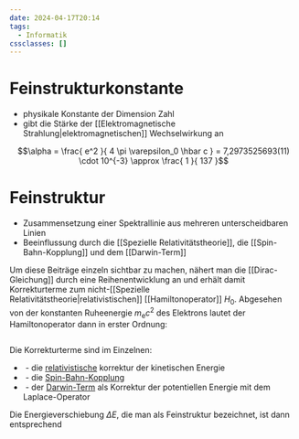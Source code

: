 ```yaml
---
date: 2024-04-17T20:14
tags:
  - Informatik
cssclasses: []
---
```

# Feinstrukturkonstante
- physikale Konstante der Dimension Zahl
- gibt die Stärke der [[Elektromagnetische Strahlung|elektromagnetischen]] Wechselwirkung an

$$\alpha = \frac{ e^2 }{ 4 \pi \varepsilon_0 \hbar c } = 7,2973525693(11) \cdot 10^{-3} \approx \frac{ 1 }{ 137 }$$

# Feinstruktur
- Zusammensetzung einer Spektrallinie aus mehreren unterscheidbaren Linien
- Beeinflussung durch die [[Spezielle Relativitätstheorie]], die [[Spin-Bahn-Kopplung]] und dem [[Darwin-Term]]

Um diese Beiträge einzeln sichtbar zu machen, nähert man die [[Dirac-Gleichung]] durch eine Reihenentwicklung an und erhält damit Korrekturterme zum nicht-[[Spezielle Relativitätstheorie|relativistischen]] [[Hamiltonoperator]] $H_0$. Abgesehen von der konstanten Ruheenergie $\displaystyle m_{\mathrm {e} }c^{2}$ des Elektrons lautet der Hamiltonoperator dann in erster Ordnung:
<div style="margin: 1em 0em; padding-left: 2em;"><math class="math inline">H = H_0 + W_M + W_{SB} + W_D + \dots</math></div>
Die Korrekturterme sind im Einzelnen:
<ul style="margin: 1em 0em;">
	<li>
		<math class="math">\displaystyle W_{\mathrm {M} }=-{\frac {{\vec {p}}^{\;4}}{8m_{\mathrm {e} }^{3}c^{2}}}</math> - die <a class="internal-link" href="Physik/Spezielle Relativitätstheorie">relativistische</a> korrektur der kinetischen Energie
	</li>
	<li>
		<math class="math">\displaystyle W_{\mathrm {SB} }={\frac {1}{2m_{\mathrm {e} }^{2}c^{2}}}\,{\vec {s}}\cdot {\vec {\ell }}\ {\frac {1}{r}}{\frac {\mathrm {d} V}{\mathrm {d} r}}</math> - die <a class="internal-link" href="Physik/Spin-Bahn-Kopplung">Spin-Bahn-Kopplung</a>
	</li>
	<li>
		<math class="math">W_{{\mathrm  {D}}}={\frac  {\hbar ^{2}}{8m_{{\mathrm  {e}}}^{2}c^{2}}}\Delta V</math> - der <a class="internal-link" href="Physik/Darwin-Term">Darwin-Term</a> als Korrektur der potentiellen Energie mit dem Laplace-Operator <math class="math inline">\Delta</math>
	</li>
</ul>

Die Energieverschiebung $\Delta E$, die man als Feinstruktur bezeichnet, ist dann entsprechend
<div style="margin: 1em 0em; padding-left: 2em;"><math class="math inline">\Delta E = E_M + E_{SB} + E_D</math></div>